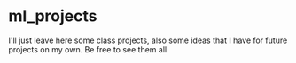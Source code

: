 # ml_projects
I'll just leave here some class projects, also some ideas that I have for future projects on my own. Be free to see them all 
